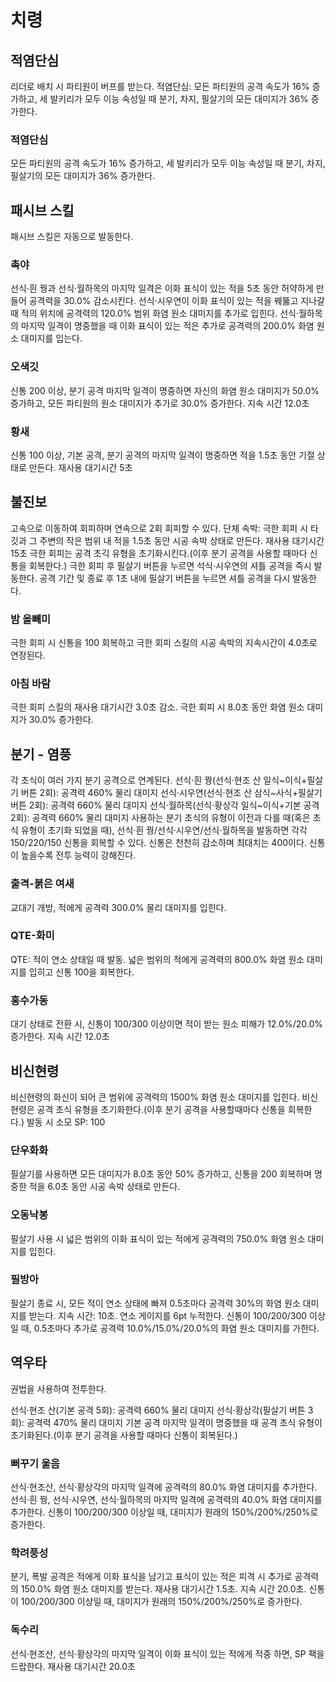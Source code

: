 # 치령

## 적염단심

리더로 배치 시 파티원이 버프를 받는다.
적염단심: 모든 파티원의 공격 속도가 16% 증가하고, 세 발키리가 모두 이능 속성일 때 분기, 차지, 필살기의 모든 대미지가 36% 증가한다.

### 적염단심

모든 파티원의 공격 속도가 16% 증가하고, 세 발키리가 모두 이능 속성일 때 분기, 차지, 필살기의 모든 대미지가 36% 증가한다.

## 패시브 스킬

패시브 스킬은 자동으로 발동한다.

### 촉야

선식·흰 꿩과 선식·월하목의 마지막 일격은 이화 표식이 있는 적을 5초 동안 허약하게 만들어 공격력을 30.0% 감소시킨다. 선식·시우연이 이화 표식이 있는 적을 꿰뚫고 지나갈 때 적의 위치에 공격력의 120.0% 범위 화염 원소 대미지를 추가로 입힌다. 선식·월하목의 마지막 일격이 명중했을 때 이화 표식이 있는 적은 추가로 공격력의 200.0% 화염 원소 대미지를 입는다.

### 오색깃

신통 200 이상, 분기 공격 마지막 일격이 명중하면 자신의 화염 원소 대미지가 50.0% 증가하고, 모든 파티원의 원소 대미지가 추가로 30.0% 증가한다. 지속 시간 12.0초

### 황새

신통 100 이상, 기본 공격, 분기 공격의 마지막 일격이 명중하면 적을 1.5초 동안 기절 상태로 만든다. 재사용 대기시간 5초

## 불진보

고속으로 이동하여 회피하며 연속으로 2회 회피할 수 있다.
단체 속박: 극한 회피 시 타깃과 그 주변의 작은 범위 내 적을 1.5초 동안 시공 속박 상태로 만든다. 재사용 대기시간 15초
극한 회피는 공격 초긱 유형을 초기화시킨다.(이후 분기 공격을 사용할 때마다 신통을 회복한다.)
극한 회피 후 필살기 버튼을 누르면 석식·시우연의 셔틀 공격을 즉시 발동한다. 공격 기간 및 종료 후 1초 내에 필살기 버튼을 누르면 셔틀 공격을 다시 발동한다.

### 밤 올빼미

극한 회피 시 신통을 100 회복하고 극한 회피 스킬의 시공 속박의 지속시간이 4.0초로 연장된다.

### 아침 바람

극한 회피 스킬의 재사용 대기시간 3.0초 감소. 극한 회피 시 8.0초 동안 화염 원소 대미지가 30.0% 증가한다.

## 분기 - 염풍

각 초식이 여러 가지 분기 공격으로 연계된다.
선식·흰 꿩(선식·현조 산 일식~이식+필살기 버튼 2회): 공격력 460% 물리 대미지
선식·시우연(선식·현조 산 삼식~사식+필살기 버튼 2회): 공격력 660% 물리 대미지
선식·월하목(선식·황상각 일식~이식+기본 공격 2회): 공격력 660% 물리 대미지
사용하는 분기 초식의 유형이 이전과 다를 때(혹은 초식 유형이 초기화 되었을 때), 선식·흰 꿩/선식·시우연/선식·월하목을 발동하면 각각 150/220/150 신통을 회복할 수 있다.
신통은 천천히 감소하며 최대치는 400이다.
신통이 높을수록 전투 능력이 강해진다.

### 출격-붉은 여새

교대기 개방, 적에게 공격력 300.0% 물리 대미지를 입힌다.

### QTE-화미

QTE: 적이 연소 상태일 때 발동. 넓은 범위의 적에게 공격력의 800.0% 화염 원소 대미지를 입히고 신통 100을 회복한다.

### 홍수가동

대기 상태로 전환 시, 신통이 100/300 이상이면 적이 받는 원소 피해가 12.0%/20.0% 증가한다. 지속 시간 12.0초

## 비신현령

비신현령의 화신이 되어 큰 범위에 공격력의 1500% 화염 원소 대미지를 입힌다.
비신현령은 공격 초식 유형을 초기화한다.(이후 분기 공격을 사용할때마다 신통을 회복한다.)
발동 시 소모 SP: 100

### 단우화화

필살기를 사용하면 모든 대미지가 8.0초 동안 50% 증가하고, 신통을 200 회복하며 명중한 적을 6.0초 동안 시공 속박 상태로 만든다.

### 오동낙봉

필살기 사용 시 넓은 범위의 이화 표식이 있는 적에게 공격력의 750.0% 화염 원소 대미지를 입힌다.

### 필방아

필살기 종료 시, 모든 적이 연소 상태에 빠져 0.5초마다 공격력 30%의 화염 원소 대미지를 받는다. 지속 시간: 10초. 연소 게이지를 6pt 누적한다. 신통이 100/200/300 이상일 때, 0.5초마다 추가로 공격력 10.0%/15.0%/20.0%의 화염 원소 대미지를 가한다.

## 역우타

권법을 사용하여 전투한다.

선식·현조 산(기본 공격 5회): 공격력 660% 물리 대미지
선식·황상각(필살기 버튼 3회): 공격력 470% 물리 대미지
기본 공격 마지막 일격이 명중했을 때 공격 초식 유형이 초기화된다.(이후 분기 공격을 사용할 때마다 신통이 회복된다.)

### 뻐꾸기 울음

선식·현조산, 선식·황상각의 마지막 일격에 공격력의 80.0% 화염 대미지를 추가한다. 선식·흰 꿩, 선식·시우연, 선식·월하목의 마지막 일격에 공격력의 40.0% 화염 대미지를 추가한다. 신통이 100/200/300 이상일 때, 대미지가 원래의 150%/200%/250%로 증가한다.

### 학려풍성

분기, 폭발 공격은 적에게 이화 표식을 남기고 표식이 있는 적은 피격 시 추가로 공격력의 150.0% 화염 원소 대미지를 받는다. 재사용 대기시간 1.5초. 지속 시간 20.0초. 신통이 100/200/300 이상일 때, 대미지가 원래의 150%/200%/250%로 증가한다.

### 독수리

선식·현조산, 선식·황상각의 마지막 일격이 이화 표식이 있는 적에게 적중 하면, SP 팩을 드랍한다. 재사용 대기시간 20.0초
